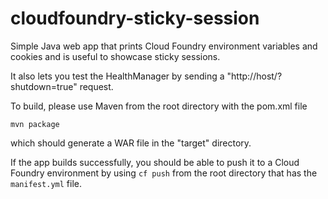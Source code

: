 cloudfoundry-sticky-session
===========================

Simple Java web app that prints Cloud Foundry environment variables and cookies and is useful to showcase sticky sessions.

It also lets you test the HealthManager by sending a "http://host/?shutdown=true" request.

To build, please use Maven from the root directory with the pom.xml file

    mvn package

which should generate a WAR file in the "target" directory.

If the app builds successfully, you should be able to push it to a Cloud Foundry environment by using `cf push` from the root directory that has the `manifest.yml` file.
